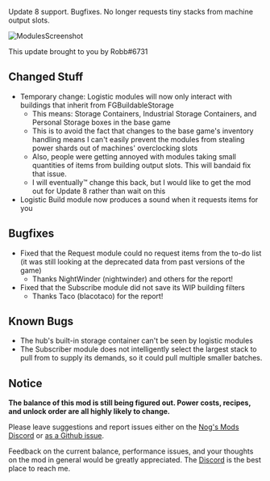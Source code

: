 Update 8 support. Bugfixes. No longer requests tiny stacks from machine output slots.




![ModulesScreenshot](https://i.imgur.com/wMzIAYp.png)

This update brought to you by Robb#6731

## Changed Stuff

- Temporary change: Logistic modules will now only interact with buildings that inherit from FGBuildableStorage
  - This means: Storage Containers, Industrial Storage Containers, and Personal Storage boxes in the base game
  - This is to avoid the fact that changes to the base game's inventory handling means I can't easily prevent the modules from stealing power shards out of machines' overclocking slots
  - Also, people were getting annoyed with modules taking small quantities of items from building output slots. This will bandaid fix that issue.
  - I will eventually™ change this back, but I would like to get the mod out for Update 8 rather than wait on this
- Logistic Build module now produces a sound when it requests items for you

## Bugfixes

- Fixed that the Request module could no request items from the to-do list (it was still looking at the deprecated data from past versions of the game)
  - Thanks NightWinder (nightwinder) and others for the report!
- Fixed that the Subscribe module did not save its WIP building filters
  - Thanks Taco (blacotaco) for the report!

## Known Bugs

- The hub's built-in storage container can't be seen by logistic modules
- The Subscriber module does not intelligently select the largest stack to pull from to supply its demands, so it could pull multiple smaller batches.

## Notice

**The balance of this mod is still being figured out. Power costs, recipes, and unlock order are all highly likely to change.**

Please leave suggestions and report issues either on the [Nog's Mods Discord](http://discord.gg/zqp6U7Y7Nu) or [as a Github issue](https://github.com/budak7273/ArmorModules/issues/new/choose).

Feedback on the current balance, performance issues, and your thoughts on the mod in general would be greatly appreciated. The [Discord](http://discord.gg/zqp6U7Y7Nu) is the best place to reach me.

